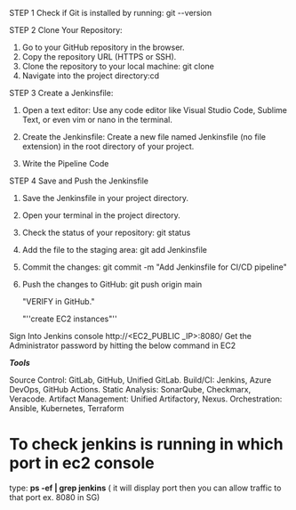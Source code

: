 STEP 1
Check if Git is installed by running: 
git --version

STEP 2
Clone Your Repository:
1. Go to your GitHub repository in the browser.
2. Copy the repository URL (HTTPS or SSH).
3. Clone the repository to your local machine: git clone <your-repository-url>
4. Navigate into the project directory:cd <your-project-directory>

STEP 3
Create a Jenkinsfile:
1. Open a text editor:
Use any code editor like Visual Studio Code, Sublime Text, or even vim or nano in the terminal.

2. Create the Jenkinsfile:
Create a new file named Jenkinsfile (no file extension) in the root directory of your project.

3. Write the Pipeline Code

STEP 4
Save and Push the Jenkinsfile

1. Save the Jenkinsfile in your project directory.
2. Open your terminal in the project directory.
3. Check the status of your repository:
   git status
4. Add the file to the staging area:
   git add Jenkinsfile
5. Commit the changes:
   git commit -m "Add Jenkinsfile for CI/CD pipeline"
6. Push the changes to GitHub:
   git push origin main

   "VERIFY in GitHub."

   "''create EC2 instances"''

Sign Into Jenkins console
http://<EC2_PUBLIC _IP>:8080/
Get the Administrator password by
hitting the below command in EC2

***Tools***

Source Control: GitLab, GitHub, Unified GitLab.
Build/CI: Jenkins, Azure DevOps, GitHub Actions.
Static Analysis: SonarQube, Checkmarx, Veracode.
Artifact Management: Unified Artifactory, Nexus.
Orchestration: Ansible, Kubernetes, Terraform

# To check jenkins  is running in which port in ec2 console 

type: **ps -ef | grep jenkins** ( it will display port then you can allow traffic to that port ex. 8080 in SG)
